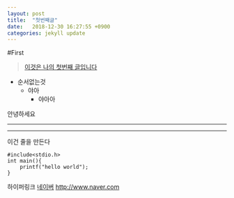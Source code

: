 ```yaml
---
layout: post
title:  "첫번째글"
date:   2018-12-30 16:27:55 +0900
categories: jekyll update
---
```


#First
> [이것은 나의 첫번째 글입니다](http://www.naver.com)
* 순서없는것
    * 야아
        * 야아아

안녕하세요
* * *
- - -
이건 줄을 만든다



```
#include<stdio.h>
int main(){
    printf("hello world");
}
```

하이퍼링크 [네이버](http://www.naver.com)
<http://www.naver.com>
